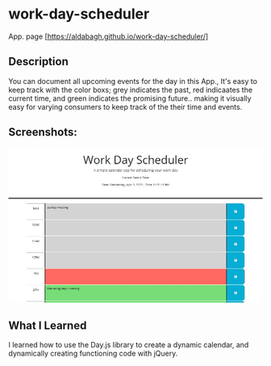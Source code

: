 # work-day-scheduler
App. page [https://aldabagh.github.io/work-day-scheduler/]

## Description
 You can document all upcoming events for the day in this App., It's easy to keep track with the color boxs; grey indicates the past, red indicaates the current time, and green indicates the promising future.. making it visually easy for varying consumers to keep track of the their time and events.


 ## Screenshots:
![App screenshot](./assets/images/Screenshot%202023-04-05%20133134.jpg)





 ## What I Learned
 I learned how to use the Day.js library to create a dynamic calendar, and dynamically creating functioning code with jQuery.